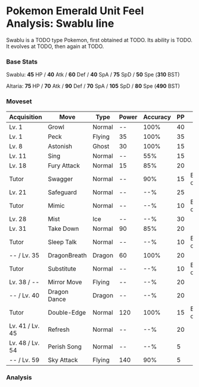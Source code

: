 # Pokemon Emerald Unit Feel Analysis: Swablu line

Swablu is a TODO type Pokemon, first obtained at TODO. Its ability is TODO. It evolves at TODO, then again at TODO.

### Base Stats

Swablu: **45** HP / **40** Atk / **60** Def / **40** SpA / **75** SpD / **50** Spe (**310** BST)

Altaria: **75** HP / **70** Atk / **90** Def / **70** SpA / **105** SpD / **80** Spe (**490** BST)

### Moveset

|Acquisition    |Move        |Type  |Power|Accuracy|PP |Notes                    |
|---            |---         |---   |---  |---     |---|---                      |
|Lv. 1          |Growl       |Normal|--   |100%    |40 |                         |
|Lv. 1          |Peck        |Flying|35   |100%    |35 |                         |
|Lv. 8          |Astonish    |Ghost |30   |100%    |15 |                         |
|Lv. 11         |Sing        |Normal|--   |55%     |15 |                         |
|Lv. 18         |Fury Attack |Normal|15   |85%     |20 |                         |
|Tutor          |Swagger     |Normal|--   |90%     |15 |Emerald only             |
|Lv. 21         |Safeguard   |Normal|--   |--%     |25 |                         |
|Tutor          |Mimic       |Normal|--   |--%     |10 |Emerald only             |
|Lv. 28         |Mist        |Ice   |--   |--%     |30 |                         |
|Lv. 31         |Take Down   |Normal|90   |85%     |20 |                         |
|Tutor          |Sleep Talk  |Normal|--   |--%     |10 |Emerald only             |
|-- / Lv. 35    |DragonBreath|Dragon|60   |100%    |20 |                         |
|Tutor          |Substitute  |Normal|--   |--%     |10 |Emerald only             |
|Lv. 38 / --    |Mirror Move |Flying|--   |--%     |20 |                         |
|-- / Lv. 40    |Dragon Dance|Dragon|--   |--%     |20 |                         |
|Tutor          |Double-Edge |Normal|120  |100%    |15 |Emerald only             |
|Lv. 41 / Lv. 45|Refresh     |Normal|--   |--%     |20 |                         |
|Lv. 48 / Lv. 54|Perish Song |Normal|--   |--%     |5  |                         |
|-- / Lv. 59    |Sky Attack  |Flying|140  |90%     |5  |                         |

### Analysis